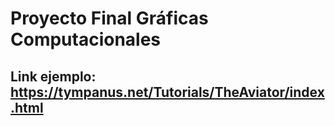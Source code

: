 # Proyecto Final Gráficas Computacionales
## Link ejemplo: https://tympanus.net/Tutorials/TheAviator/index.html
